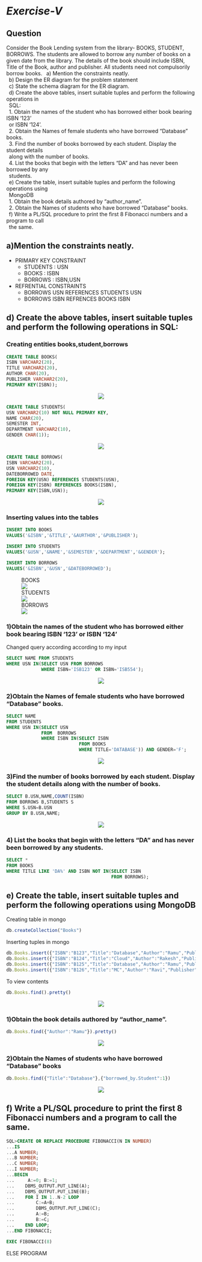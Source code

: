 # *Exercise-V*

## Question

Consider the Book Lending system from the library- BOOKS, STUDENT, BORROWS. The
students are allowed to borrow any number of books on a given date from the library. The details of
the book should include ISBN, Title of the Book, author and publisher. All students need not
compulsorily borrow books.
&ensp;a) Mention the constraints neatly.<br>
&ensp;b) Design the ER diagram for the problem statement<br>
&ensp;c) State the schema diagram for the ER diagram.<br>
&ensp;d) Create the above tables, insert suitable tuples and perform the following operations in<br>
&ensp;SQL:<br>
&ensp;1. Obtain the names of the student who has borrowed either book bearing ISBN ‘123’<br>
&ensp;or ISBN ‘124’.<br>
&ensp;2. Obtain the Names of female students who have borrowed “Database” books.<br>
&ensp;3. Find the number of books borrowed by each student. Display the student details<br>
&ensp;along with the number of books.<br>
&ensp;4. List the books that begin with the letters “DA” and has never been borrowed by any<br>
&ensp;students.<br>
&ensp;e) Create the table, insert suitable tuples and perform the following operations using<br>
&ensp;MongoDB<br>
&ensp;1. Obtain the book details authored by “author_name”.<br>
&ensp;2. Obtain the Names of students who have borrowed “Database” books.<br>
&ensp;f) Write a PL/SQL procedure to print the first 8 Fibonacci numbers and a program to call<br>
&ensp;the same.<br>

## a)Mention the constraints neatly.
- PRIMARY KEY CONSTRAINT
    - STUDENTS : USN
    - BOOKS : ISBN
    - BORROWS : ISBN,USN
- REFRENTIAL CONSTRAINTS
    - BORROWS USN REFERENCES STUDENTS USN
    - BORROWS ISBN REFRENCES BOOKS ISBN


## d) Create the above tables, insert suitable tuples and perform the following operations in SQL:
### Creating entities books,student,borrows
```SQL
CREATE TABLE BOOKS(
ISBN VARCHAR2(20),
TITLE VARCHAR2(20),
AUTHOR CHAR(20),
PUBLISHER VARCHAR2(20),
PRIMARY KEY(ISBN));
```
<P ALIGN="CENTER"><IMG SRC="https://github.com/MXNXV-ERR/SQL_SCRIPTS/blob/main/IMGS/Q51.png?raw=True"></P>

```SQL
CREATE TABLE STUDENTS(
USN VARCHAR2(10) NOT NULL PRIMARY KEY,
NAME CHAR(20),
SEMESTER INT,
DEPARTMENT VARCHAR2(10),
GENDER CHAR(1));
```
<P ALIGN="CENTER"><IMG SRC="https://github.com/MXNXV-ERR/SQL_SCRIPTS/blob/main/IMGS/Q52.png?raw=True"></P>

```SQL
CREATE TABLE BORROWS( 
ISBN VARCHAR2(20), 
USN VARCHAR2(10), 
DATEBORROWED DATE, 
FOREIGN KEY(USN) REFERENCES STUDENTS(USN), 
FOREIGN KEY(ISBN) REFERENCES BOOKS(ISBN), 
PRIMARY KEY(ISBN,USN));
```
<P ALIGN="CENTER"><IMG SRC="https://github.com/MXNXV-ERR/SQL_SCRIPTS/blob/main/IMGS/Q53.png?raw=True"></P>

### Inserting values into the tables

```SQL
INSERT INTO BOOKS 
VALUES('&ISBN','&TITLE','&AURTHOR','&PUBLISHER');
```
```SQL
INSERT INTO STUDENTS
VALUES('&USN','&NAME','&SEMESTER','&DEPARTMENT','&GENDER');
```
```SQL
INSERT INTO BORROWS
VALUES('&ISBN','&USN','&DATEBORROWED');
```
<FIGURE>
<FIGCAPTION>BOOKS</FIGCAPTION>
<IMG SRC="https://github.com/MXNXV-ERR/SQL_SCRIPTS/blob/main/IMGS/Q54.png?raw=True">
<FIGCAPTION>STUDENTS</FIGCAPTION>
<IMG SRC="https://github.com/MXNXV-ERR/SQL_SCRIPTS/blob/main/IMGS/Q55.png?raw=True">
<FIGCAPTION>BORROWS</FIGCAPTION>
<IMG SRC="https://github.com/MXNXV-ERR/SQL_SCRIPTS/blob/main/IMGS/Q56.png?raw=True">
</FIGURE>

### 1)Obtain the names of the student who has borrowed either book bearing ISBN ‘123’ or ISBN ‘124’
Changed query according according to my input
```sql
SELECT NAME FROM STUDENTS
WHERE USN IN(SELECT USN FROM BORROWS
             WHERE ISBN='ISB123' OR ISBN='ISB554');
```
<P ALIGN="CENTER"><IMG SRC="https://github.com/MXNXV-ERR/SQL_SCRIPTS/blob/main/IMGS/Q5D1.png?raw=True"></P>

### 2)Obtain the Names of female students who have borrowed “Database” books.
```SQL
SELECT NAME
FROM STUDENTS
WHERE USN IN(SELECT USN 
             FROM  BORROWS
             WHERE ISBN IN(SELECT ISBN 
                           FROM BOOKS
                           WHERE TITLE='DATABASE')) AND GENDER='F';
```

<P ALIGN="CENTER"><IMG SRC="https://github.com/MXNXV-ERR/SQL_SCRIPTS/blob/main/IMGS/Q5D2.png?raw=True"></P>

### 3)Find the number of books borrowed by each student. Display the student details along with the number of books.
```SQL
SELECT B.USN,NAME,COUNT(ISBN)
FROM BORROWS B,STUDENTS S
WHERE S.USN=B.USN
GROUP BY B.USN,NAME;
```

<P ALIGN="CENTER"><IMG SRC="https://github.com/MXNXV-ERR/SQL_SCRIPTS/blob/main/IMGS/Q5D3.png?raw=True"></P>

### 4) List the books that begin with the letters “DA” and has never been borrowed by any students.
```sql
SELECT *
FROM BOOKS 
WHERE TITLE LIKE 'DA%' AND ISBN NOT IN(SELECT ISBN
                                       FROM BORROWS);
```

## e) Create the table, insert suitable tuples and perform the following operations using MongoDB

Creating table in mongo
```javascript
db.createCollection("Books")
```

Inserting tuples in mongo
```javascript
db.Books.insert({"ISBN":"B123","Title":"Database","Author":"Ramu","Publisher":"Sharma","borrowed_by":"Student":"Owais","USN":"IS081","Dept":"ISE"}})
db.Books.insert({"ISBN":"B124","Title":"Cloud","Author":"Rakesh","Publisher":"Verma","borrowed_by":"Student":"Maitri","USN":"CS067","Dept":"CSE"}})
db.Books.insert({"ISBN":"B125","Title":"Database","Author":"Ramu","Publisher":"Sharma","borrowed_by":"Student":"Jeevika","USN":"IS055","Dept":"ISE"}})
db.Books.insert({"ISBN":"B126","Title":"MC","Author":"Ravi","Publisher":"Cengage","borrowed_by":"Student":"Prajwal","USN":"CS085","Dept":"CSE"}})
```

To view contents
```javascript
db.Books.find().pretty()
```
<P ALIGN="CENTER"><IMG SRC="https://github.com/MXNXV-ERR/SQL_SCRIPTS/blob/main/IMGS/Q5E0.png?raw=True"></P>

### 1)Obtain the book details authored by “author_name”.
```javascript 
db.Books.find({"Author":"Ramu"}).pretty()
```
<P ALIGN="CENTER"><IMG SRC="https://github.com/MXNXV-ERR/SQL_SCRIPTS/blob/main/IMGS/Q5E1.png?raw=True"></P>

### 2)Obtain the Names of students who have borrowed “Database” books
``` javascript
db.Books.find({"Title":"Database"},{"borrowed_by.Student":1})
```
<P ALIGN="CENTER"><IMG SRC="https://github.com/MXNXV-ERR/SQL_SCRIPTS/blob/main/IMGS/Q5E2.png?raw=True"></P>



## f) Write a PL/SQL procedure to print the first 8 Fibonacci numbers and a program to call the same.

```SQL
SQL>CREATE OR REPLACE PROCEDURE FIBONACCI(N IN NUMBER)
...IS
...A NUMBER;
...B NUMBER;
...C NUMBER;
...I NUMBER;
...BEGIN
...     A:=0; B:=1;
...    DBMS_OUTPUT.PUT_LINE(A);
...    DBMS_OUTPUT.PUT_LINE(B);
...    FOR I IN 1..N-2 LOOP
...        C:=A+B;
...        DBMS_OUTPUT.PUT_LINE(C);
...        A:=B;
...        B:=C;
...    END LOOP;
...END FIBONACCI;
```


```sql
EXEC FIBONACCI(8)
```


ELSE PROGRAM

```SQL

```